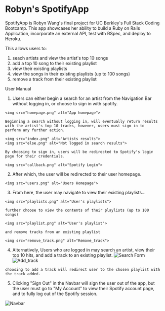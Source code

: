 # Robyn's SpotifyApp

SpotifyApp is Robyn Wang's final project for UC Berkley's Full Stack Coding Bootcamp. This app showcases her ability to build a Ruby on Rails Application, incorporate an external API, test with RSpec, and deploy to Heroku. 

This allows users to: 
  1. seach artists and view the artist's top 10 songs
  2. add a top 10 song to their existing playlist
  3. view their existing playlists 
  4. view the songs in their existing playlists (up to 100 songs)
  5. remove a track from their existing playlist 

User Manual
  1. Users can either begin a search for an artist from the Navigation Bar without logging in, or choose to sign in with spotify. 

    <img src="homepage.png" alt="App homepage">

    Beginning a search without logging in, will eventually return results with the artist's top 10 tracks, however, users must sign in to perform any further action.

    <img src="index.png" alt="Artists results">
    <img src="else.png" alt="Not logged in search results">

    By choosing to sign in, users will be redirected to Spotify's login page for their credentials.

    <img src="callback.png" alt="Spotify Login">

  2. After which, the user will be redirected to their user homepage. 

    <img src="users.png" alt="Users Homepage">

  3. From here, the user may navigate to view their existing playlists...

    <img src="playlists.png" alt="User's playlists">

    further choose to view the contents of their playlists (up to 100 songs) 

    <img src="playlist.png" alt="User's playlist">

    and remove tracks from an existing playlist

    <img src="remove_track.png" alt="Remove_track">

  4. Alternatively, Users who are logged in may search an artist, view their top 10 hits, and add a track to an existing playlist. 
    <img src="search.png" alt="Search Form">
    <img src="add_track.png" alt="Add_track">

    choosing to add a track will redirect user to the chosen playlist with the track added. 

  5. Clicking "Sign Out" in the Navbar will sign the user out of the app, but the user must go to "My Account" to view their Spotify account page, and to fully log out of the Spotify session. 
  
  <img src="navbar.png" alt="Navbar">







